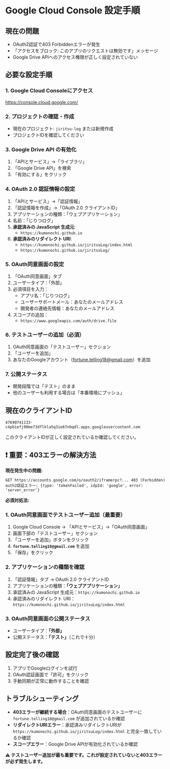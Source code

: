 # Google Cloud Console 設定手順

## 現在の問題
- OAuth2認証で403 Forbiddenエラーが発生
- 「アクセスをブロック: このアプリのリクエストは無効です」メッセージ
- Google Drive APIへのアクセス権限が正しく設定されていない

## 必要な設定手順

### 1. Google Cloud Consoleにアクセス
https://console.cloud.google.com/

### 2. プロジェクトの確認・作成
- 現在のプロジェクト: `jiritsu-log` または新規作成
- プロジェクトIDを確認してください

### 3. Google Drive API の有効化
1. 「APIとサービス」→「ライブラリ」
2. 「Google Drive API」を検索
3. 「有効にする」をクリック

### 4. OAuth 2.0 認証情報の設定
1. 「APIとサービス」→「認証情報」
2. 「認証情報を作成」→「OAuth 2.0 クライアントID」
3. アプリケーションの種類：「ウェブアプリケーション」
4. 名前：「じりつログ」
5. **承認済みの JavaScript 生成元**:
   - `https://kumonochi.github.io`
6. **承認済みのリダイレクト URI**:
   - `https://kumonochi.github.io/jiritsuLog/index.html`
   - `https://kumonochi.github.io/jiritsuLog/`

### 5. OAuth同意画面の設定
1. 「OAuth同意画面」タブ
2. ユーザータイプ：「外部」
3. 必須項目を入力：
   - アプリ名：「じりつログ」
   - ユーザーサポートメール：あなたのメールアドレス
   - 開発者の連絡先情報：あなたのメールアドレス
4. スコープの追加：
   - `https://www.googleapis.com/auth/drive.file`

### 6. テストユーザーの追加（必須）
1. OAuth同意画面の「テストユーザー」セクション
2. 「ユーザーを追加」
3. あなたのGoogleアカウント（fortune.telling18@gmail.com）を追加

### 7. 公開ステータス
- 開発段階では「テスト」のまま
- 他のユーザーも利用する場合は「本番環境にプッシュ」

## 現在のクライアントID
`47690741133-c4pbiefj90me73dflkla5q3ie67nbqdl.apps.googleusercontent.com`

このクライアントIDが正しく設定されているか確認してください。

## ❗ 重要：403エラーの解決方法

**現在発生中の問題:**
```
GET https://accounts.google.com/o/oauth2/iframerpc?... 403 (Forbidden)
auth2認証エラー: {type: 'tokenFailed', idpId: 'google', error: 'server_error'}
```

**必須対処法:**

### 1. OAuth同意画面でテストユーザー追加（最重要）
1. Google Cloud Console → 「APIとサービス」→「OAuth同意画面」
2. 画面下部の「テストユーザー」セクション
3. 「ユーザーを追加」ボタンをクリック
4. **`fortune.telling18@gmail.com`** を追加
5. 「保存」をクリック

### 2. アプリケーションの種類を確認
1. 「認証情報」タブ → OAuth 2.0 クライアントID
2. アプリケーションの種類：**「ウェブアプリケーション」**
3. 承認済みの JavaScript 生成元：`https://kumonochi.github.io`
4. 承認済みのリダイレクト URI：`https://kumonochi.github.io/jiritsuLog/index.html`

### 3. OAuth同意画面の公開ステータス
- ユーザータイプ：**「外部」**
- 公開ステータス：**「テスト」**（これで十分）

## 設定完了後の確認
1. アプリでGoogleログインを試行
2. OAuth認証画面で「許可」をクリック
3. 手動同期が正常に動作することを確認

## トラブルシューティング
- **403エラーが継続する場合**：OAuth同意画面のテストユーザーに `fortune.telling18@gmail.com` が追加されているか確認
- **リダイレクトURIエラー**：承認済みリダイレクトURIが `https://kumonochi.github.io/jiritsuLog/index.html` と完全一致しているか確認
- **スコープエラー**：Google Drive APIが有効化されているか確認

**⚠️ テストユーザー追加が最も重要です。これが設定されていないと403エラーが必ず発生します。**